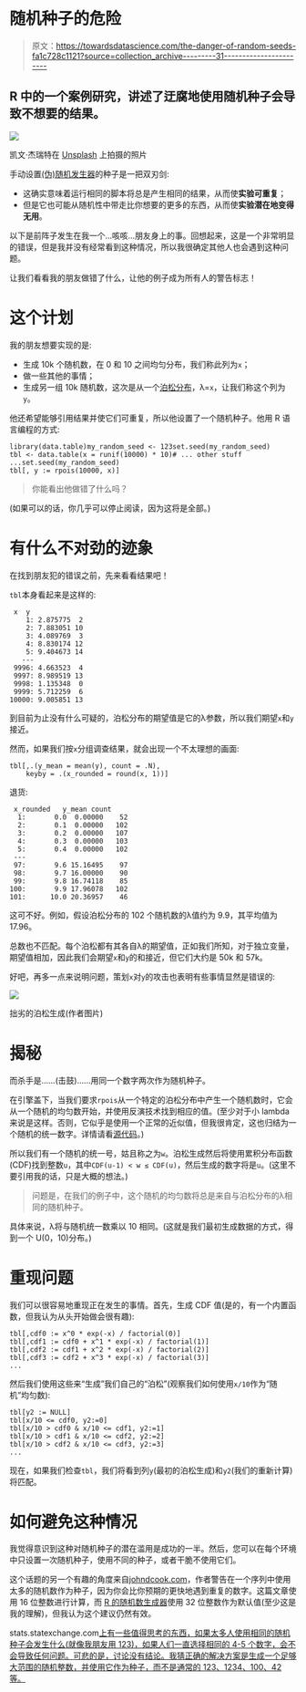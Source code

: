 # 随机种子的危险

> 原文：<https://towardsdatascience.com/the-danger-of-random-seeds-fa1c728c1121?source=collection_archive---------31----------------------->

## R 中的一个案例研究，讲述了迂腐地使用随机种子会导致不想要的结果。

![](img/349db47210f82e465b4e76d77cc0dfe2.png)

凯文·杰瑞特在 [Unsplash](https://unsplash.com/s/photos/danger?utm_source=unsplash&utm_medium=referral&utm_content=creditCopyText) 上拍摄的照片

手动设置[(伪)随机发生器](https://en.wikipedia.org/wiki/Random_number_generation)的种子是一把双刃剑:

*   这确实意味着运行相同的脚本将总是产生相同的结果，从而使**实验可重复**；
*   但是它也可能从随机性中带走比你想要的更多的东西，从而使**实验潜在地变得无用**。

以下是前阵子发生在我一个…咳咳…朋友身上的事。回想起来，这是一个非常明显的错误，但是我并没有经常看到这种情况，所以我很确定其他人也会遇到这种问题。

让我们看看我的朋友做错了什么，让他的例子成为所有人的警告标志！

# 这个计划

我的朋友想要实现的是:

*   生成 10k 个随机数，在 0 和 10 之间均匀分布，我们称此列为`x`；
*   做一些其他的事情；
*   生成另一组 10k 随机数，这次是从一个[泊松分布](https://en.wikipedia.org/wiki/Poisson_distribution)，λ=`x`，让我们称这个列为`y`。

他还希望能够引用结果并使它们可重复，所以他设置了一个随机种子。他用 R 语言编程的方式:

```
library(data.table)my_random_seed <- 123set.seed(my_random_seed)
tbl <- data.table(x = runif(10000) * 10)# ... other stuff ...set.seed(my_random_seed)
tbl[, y := rpois(10000, x)]
```

> 你能看出他做错了什么吗？

(如果可以的话，你几乎可以停止阅读，因为这将是全部。)

# 有什么不对劲的迹象

在找到朋友犯的错误之前，先来看看结果吧！

`tbl`本身看起来是这样的:

```
 x  y
    1: 2.875775  2
    2: 7.883051 10
    3: 4.089769  3
    4: 8.830174 12
    5: 9.404673 14
   ---            
 9996: 4.663523  4
 9997: 8.989519 13
 9998: 1.135348  0
 9999: 5.712259  6
10000: 9.005851 13
```

到目前为止没有什么可疑的，泊松分布的期望值是它的λ参数，所以我们期望`x`和`y`接近。

然而，如果我们按`x`分组调查结果，就会出现一个不太理想的画面:

```
tbl[,.(y_mean = mean(y), count = .N), 
    keyby = .(x_rounded = round(x, 1))]
```

退货:

```
 x_rounded   y_mean count
  1:       0.0  0.00000    52
  2:       0.1  0.00000   102
  3:       0.2  0.00000   107
  4:       0.3  0.00000   103
  5:       0.4  0.00000   102
 ---                         
 97:       9.6 15.16495    97
 98:       9.7 16.00000    90
 99:       9.8 16.74118    85
100:       9.9 17.96078   102
101:      10.0 20.36957    46
```

这可不好。例如，假设泊松分布的 102 个随机数的λ值约为 9.9，其平均值为 17.96。

总数也不匹配。每个泊松都有其各自λ的期望值，正如我们所知，对于独立变量，期望值相加，因此我们会期望`x`和`y`的和接近，但它们大约是 50k 和 57k。

好吧，再多一点来说明问题，策划`x`对`y`的攻击也表明有些事情显然是错误的:

![](img/fe26f1dc89833672b057976c4cb14728.png)

拙劣的泊松生成(作者图片)

# 揭秘

而杀手是……(击鼓)……用同一个数字两次作为随机种子。

在引擎盖下，当我们要求`rpois`从一个特定的泊松分布中产生一个随机数时，它会从一个随机的均匀数开始，并使用反演技术找到相应的值。(至少对于小 lambda 来说是这样。否则，它似乎是使用一个正常的近似值，但我很肯定，这也归结为一个随机的统一数字。详情请看[源代码](https://github.com/SurajGupta/r-source/blob/master/src/nmath/rpois.c)。)

所以我们有一个随机的统一号，姑且称之为`w`。泊松生成然后将使用累积分布函数(CDF)找到整数`u`，其中`CDF(u-1) < w ≤ CDF(u)`，然后生成的数字将是`u`。(这里不要引用我的话，只是大概的想法。)

> 问题是，在我们的例子中，这个随机的均匀数将总是来自与泊松分布的λ相同的随机种子。

具体来说，λ将与随机统一数乘以 10 相同。(这就是我们最初生成数据的方式，得到一个 U(0，10)分布。)

# 重现问题

我们可以很容易地重现正在发生的事情。首先，生成 CDF 值(是的，有一个内置函数，但我认为从头开始做会很有趣):

```
tbl[,cdf0 := x^0 * exp(-x) / factorial(0)]
tbl[,cdf1 := cdf0 + x^1 * exp(-x) / factorial(1)]
tbl[,cdf2 := cdf1 + x^2 * exp(-x) / factorial(2)]
tbl[,cdf3 := cdf2 + x^3 * exp(-x) / factorial(3)]
...
```

然后我们使用这些来“生成”我们自己的“泊松”(观察我们如何使用`x/10`作为“随机”均匀数):

```
tbl[y2 := NULL]
tbl[x/10 <= cdf0, y2:=0]
tbl[x/10 > cdf0 & x/10 <= cdf1, y2:=1]
tbl[x/10 > cdf1 & x/10 <= cdf2, y2:=2]
tbl[x/10 > cdf2 & x/10 <= cdf3, y2:=3]
...
```

现在，如果我们检查`tbl`，我们将看到列`y`(最初的泊松生成)和`y2`(我们的重新计算)将匹配。

# 如何避免这种情况

我觉得意识到这种对随机种子的潜在滥用是成功的一半。然后，您可以在每个环境中只设置一次随机种子，使用不同的种子，或者干脆不使用它们。

这个话题的另一个有趣的角度来自[johndcook.com](https://www.johndcook.com/blog/2016/01/29/random-number-generator-seed-mistakes/)，作者警告在一个序列中使用太多的随机数作为种子，因为你会比你预期的更快地遇到重复的数字。这篇文章使用 16 位整数进行计算，而 [R 的随机数生成器](https://stat.ethz.ch/R-manual/R-devel/library/base/html/Random.html)使用 32 位整数作为默认值(至少这是我的理解)，但我认为这个建议仍然有效。

stats.statexchange.com[上有一些值得思考的东西，如果太多人使用相同的随机种子会发生什么(就像我朋友用 123)，如果人们一直选择相同的 4-5 个数字，会不会导致任何问题。可悲的是，讨论没有结论。我猜正确的解决方案是生成一个足够大范围的随机整数，并使用它作为种子，而不是通常的 123、1234、100、42 等。](https://stats.stackexchange.com/questions/205961/if-so-many-people-use-set-seed123-doesnt-that-affect-randomness-of-worlds-re)